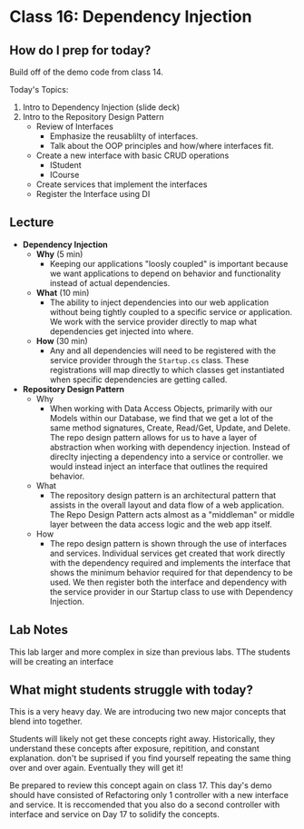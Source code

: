 # Class 16: Dependency Injection

## How do I prep for today?

Build off of the demo code from class 14. 

Today's Topics:
1. Intro to Dependency Injection (slide deck)
2. Intro to the Repository Design Pattern
	- Review of Interfaces
      - Emphasize the reusablilty of interfaces. 
      - Talk about the OOP principles and how/where interfaces fit.
	- Create a new interface with basic CRUD operations
		- IStudent
		- ICourse
	- Create services that implement the interfaces
	- Register the Interface using DI

## Lecture

- **Dependency Injection**
  - **Why** (5 min)
    - Keeping our applications "loosly coupled" is important because we want applications to depend on behavior and functionality instead of actual dependencies. 
  - **What** (10 min)
    - The ability to inject dependencies into our web application without being tightly coupled to a specific service or application. We work with the service provider directly to map what dependencies get injected into where. 
  - **How** (30 min)
    -  Any and all dependencies will need to be registered with the service provider through the `Startup.cs` class. These registrations will map directly to which classes get instantiated when specific dependencies are getting called. 
- **Repository Design Pattern**
  - Why
    - When working with Data Access Objects, primarily with our Models within our Database, we find that we get a lot of the same method signatures, Create, Read/Get, Update, and Delete. The repo design pattern allows for us to have a layer of abstraction when working with dependency injection. Instead of direclty injecting a dependency into a service or controller. we would instead inject an interface that outlines the required behavior. 
  - What
    - The repository design pattern is an architectural pattern that assists in the overall layout and data flow of a web application. The Repo Design Pattern acts almost as a "middleman" or middle layer between the data access logic and the web app itself. 
  - How
    - The repo design pattern is shown through the use of interfaces and services. Individual services get created that work directly with the dependency required and implements the interface that shows the minimum behavior required for that dependency to be used. We then register both the interface and dependency with the service provider in our Startup class to use with Dependency Injection.

## Lab Notes
This lab larger and more complex in size than previous labs. TThe students will be creating an interface 


## What might students struggle with today?  
This is a very heavy day. We are introducing two new major concepts
that blend into together. 

Students will likely not get these concepts right away.  Historically, they understand these concepts after exposure, repitition, and constant explanation. don't be suprised if you find yourself repeating the same thing over and over again. Eventually
they will get it!

Be prepared to review this concept again on class 17. This day's demo should have consisted of Refactoring only 1 controller with a new interface and service. It is reccomended that you also do a second controller with interface and service on Day 17 to solidify the concepts. 